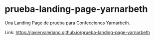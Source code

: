 # prueba-landing-page-yarnarbeth
Una Landing Page de prueba para Confecciones Yarnarbeth.

Link: https://javiervaleriano.github.io/prueba-landing-page-yarnarbeth
